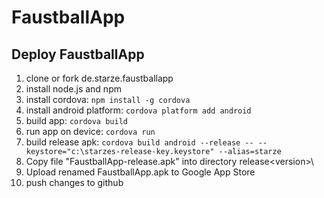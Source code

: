 # FaustballApp

## Deploy FaustballApp

1. clone or fork de.starze.faustballapp
1. install node.js and npm
1. install cordova: `npm install -g cordova`
1. install android platform: `cordova platform add android`
1. build app: `cordova build`
1. run app on device: `cordova run`
1. build release apk: `cordova build android --release -- --keystore="c:\starzes-release-key.keystore" --alias=starze`
1. Copy file "FaustballApp-release.apk" into directory release\<version>\
1. Upload renamed FaustballApp.apk to Google App Store
1. push changes to github

